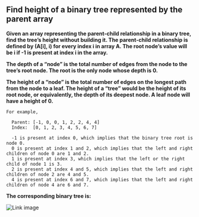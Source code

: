 ## Find height of a binary tree represented by the parent array ## 

**Given an array representing the parent-child relationship in a binary tree, find the tree’s height 
without building it. The parent-child relationship is defined by (A[i], i) for every index i in array A. 
The root node’s value will be i if -1 is present at index i in the array.**


**The depth of a “node” is the total number of edges from the node to the tree’s root node.
The root is the only node whose depth is 0.**


**The height of a “node” is the total number of edges on the longest path from the node to a leaf. 
The height of a “tree” would be the height of its root node, or equivalently, the depth of its deepest node.
A leaf node will have a height of 0.**

    For example,

      Parent: [-1, 0, 0, 1, 2, 2, 4, 4]
      Index:  [0, 1, 2, 3, 4, 5, 6, 7]

      -1 is present at index 0, which implies that the binary tree root is node 0.
      0 is present at index 1 and 2, which implies that the left and right children of node 0 are 1 and 2.
      1 is present at index 3, which implies that the left or the right child of node 1 is 3.
      2 is present at index 4 and 5, which implies that the left and right children of node 2 are 4 and 5.
      4 is present at index 6 and 7, which implies that the left and right children of node 4 are 6 and 7.
      
 **The corresponding binary tree is:**
 
   ![Link image](https://www.techiedelight.com/wp-content/uploads/Build-Binary-Tree-from-Parent-Array.png)
 
 
